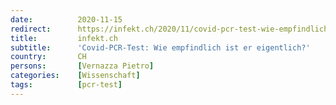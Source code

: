 ```yaml
---
date:          2020-11-15
redirect:      https://infekt.ch/2020/11/covid-pcr-test-wie-empfindlich-ist-er-eigentlich/
title:         infekt.ch
subtitle:      'Covid-PCR-Test: Wie empfindlich ist er eigentlich?'
country:       CH
persons:       [Vernazza Pietro]
categories:    [Wissenschaft]
tags:          [pcr-test]
---
```

